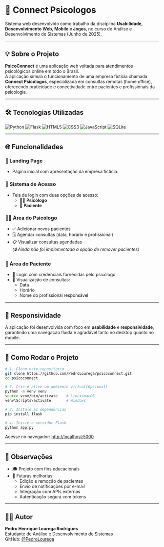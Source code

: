 # 🧠 Connect Psicologos

Sistema web desenvolvido como trabalho da disciplina **Usabilidade, Desenvolvimento Web, Mobile e Jogos**, no curso de Análise e Desenvolvimento de Sistemas (Junho de 2025).

---

## 💡 Sobre o Projeto

**PsicoConnect** é uma aplicação web voltada para atendimentos psicológicos online em todo o Brasil.  
A aplicação simula o funcionamento de uma empresa fictícia chamada **Connect Psicólogos**, especializada em consultas remotas (home office), oferecendo praticidade e conectividade entre pacientes e profissionais da psicologia.

---

## 🛠 Tecnologias Utilizadas

![Python](https://img.shields.io/badge/Python-3776AB?style=for-the-badge&logo=python&logoColor=white)
![Flask](https://img.shields.io/badge/Flask-000000?style=for-the-badge&logo=flask&logoColor=white)
![HTML5](https://img.shields.io/badge/HTML5-E34F26?style=for-the-badge&logo=html5&logoColor=white)
![CSS3](https://img.shields.io/badge/CSS3-1572B6?style=for-the-badge&logo=css3&logoColor=white)
![JavaScript](https://img.shields.io/badge/JavaScript-F7DF1E?style=for-the-badge&logo=javascript&logoColor=black)
![SQLite](https://img.shields.io/badge/SQLite-003B57?style=for-the-badge&logo=sqlite&logoColor=white)

---

## 🌐 Funcionalidades

### 🔵 Landing Page
- Página inicial com apresentação da empresa fictícia.

### 🔐 Sistema de Acesso
- Tela de login com duas opções de acesso:
  - 👨‍⚕️ **Psicólogo**
  - 👤 **Paciente**

### 👩‍⚕️ Área do Psicólogo
- ✅ Adicionar novos pacientes
- 🗓️ Agendar consultas (data, horário e profissional)
- 📋 Visualizar consultas agendadas  
*(🔒 Ainda não foi implementada a opção de remover pacientes)*

### 🧍 Área do Paciente
- 🔐 Login com credenciais fornecidas pelo psicólogo
- 📅 Visualização de consultas:
  - Data
  - Horário
  - Nome do profissional responsável

---

## 📱 Responsividade

A aplicação foi desenvolvida com foco em **usabilidade** e **responsividade**, garantindo uma navegação fluida e agradável tanto no desktop quanto no mobile.

---

## 🚀 Como Rodar o Projeto

```bash
# 1. Clone este repositório
git clone https://github.com/PedroLourega/psicoconnect.git
cd psicoconnect

# 2. Crie e ative um ambiente virtual(Opcional) 
python -m venv venv
source venv/bin/activate    # Linux/macOS
venv\Scripts\activate       # Windows

# 3. Instale as dependências
pip install flask

# 4. Inicie o servidor Flask
python app.py
```

Acesse no navegador: [http://localhost:5000](http://localhost:5000)

---

## 📌 Observações

- 🎓 Projeto com fins educacionais
- 🔧 Futuras melhorias:
  - Edição e remoção de pacientes
  - Envio de notificações por e-mail
  - Integração com APIs externas
  - Autenticação segura com tokens

---

## 👨‍💻 Autor <br>

**Pedro Henrique Lourega Rodrigues**  <br>
Estudante de Análise e Desenvolvimento de Sistemas  <br>
GitHub: [@PedroLourega](https://github.com/PedroLourega) <br>

